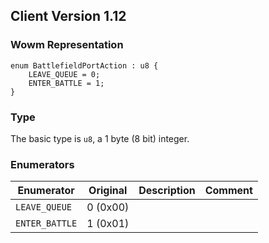 ## Client Version 1.12

### Wowm Representation
```rust,ignore
enum BattlefieldPortAction : u8 {
    LEAVE_QUEUE = 0;    
    ENTER_BATTLE = 1;    
}

```
### Type
The basic type is `u8`, a 1 byte (8 bit) integer.
### Enumerators
| Enumerator | Original  | Description | Comment |
| --------- | -------- | ----------- | ------- |
| `LEAVE_QUEUE` | 0 (0x00) |  |  |
| `ENTER_BATTLE` | 1 (0x01) |  |  |
